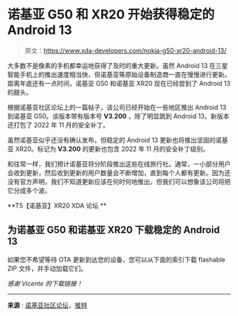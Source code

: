 # 诺基亚 G50 和 XR20 开始获得稳定的 Android 13

> 原文：<https://www.xda-developers.com/nokia-g50-xr20-android-13/>

大多数不是像素的手机都幸运地获得了及时的重大更新。虽然 Android 13 在三星智能手机上的推出速度相当快，但诺基亚等原始设备制造商一直在慢慢进行更新。距离年底还有一点时间，诺基亚 G50 和诺基亚 XR20 现在已经尝到了 Android 13 的甜头。

根据诺基亚社区论坛上的一篇帖子，该公司已经开始在一些地区推出 Android 13 到诺基亚 G50。该版本带有版本号 **V3.200** ，除了明显跳到 Android 13，新版本还打包了 2022 年 11 月的安全补丁。

虽然诺基亚似乎还没有确认发布，但稳定的 Android 13 更新也将推出坚固的诺基亚 XR20。标记为 **V3.200** 的更新也包含 2022 年 11 月的安全补丁级别。

和往常一样，我们预计诺基亚将分阶段推出这些在线旅行社。通常，一小部分用户会收到更新，然后收到更新的用户数量会不断增加，直到每个人都有更新。因为还没有官方声明，我们不知道更新应该在何时何地推出，但我们可以想象该公司将把它分成多个波。

**T5【诺基亚】XR20 XDA 论坛 **

## 为诺基亚 G50 和诺基亚 XR20 下载稳定的 Android 13

如果您不希望等待 OTA 更新到达您的设备，您可以从下面的索引下载 flashable ZIP 文件，并手动加载它们。

*感谢 Vicente 的下载链接！*

* * *

**来源** : [诺基亚社区论坛](https://community.phones.nokia.com/discussion/66501/)，[推特](https://twitter.com/NokianChetan/status/1604876015288823815)